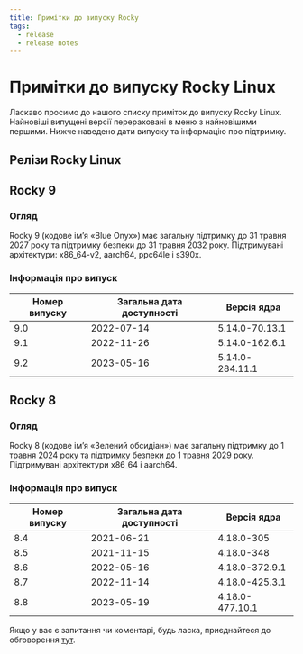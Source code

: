 ```yaml
---
title: Примітки до випуску Rocky
tags:
  - release
  - release notes
---
```


# Примітки до випуску Rocky Linux

Ласкаво просимо до нашого списку приміток до випуску Rocky Linux. Найновіші випущені версії перераховані в меню з найновішими першими. Нижче наведено дати випуску та інформацію про підтримку.

## Релізи Rocky Linux

## Rocky 9

### Огляд

Rocky 9 (кодове ім’я «Blue Onyx») має загальну підтримку до 31 травня 2027 року та підтримку безпеки до 31 травня 2032 року. Підтримувані архітектури: x86_64-v2, aarch64, ppc64le і s390x.

### Інформація про випуск

| Номер випуску | Загальна дата доступності | Версія ядра     |
| ------------- | ------------------------- | --------------- |
| 9.0           | 2022-07-14                | 5.14.0-70.13.1  |
| 9.1           | 2022-11-26                | 5.14.0-162.6.1  |
| 9.2           | 2023-05-16                | 5.14.0-284.11.1 |

## Rocky 8

### Огляд

Rocky 8 (кодове ім’я «Зелений обсидіан») має загальну підтримку до 1 травня 2024 року та підтримку безпеки до 1 травня 2029 року. Підтримувані архітектури x86_64 і aarch64.

### Інформація про випуск

| Номер випуску | Загальна дата доступності | Версія ядра     |
| ------------- | ------------------------- | --------------- |
| 8.4           | 2021-06-21                | 4.18.0-305      |
| 8.5           | 2021-11-15                | 4.18.0-348      |
| 8.6           | 2022-05-16                | 4.18.0-372.9.1  |
| 8.7           | 2022-11-14                | 4.18.0-425.3.1  |
| 8.8           | 2023-05-19                | 4.18.0-477.10.1 |

Якщо у вас є запитання чи коментарі, будь ласка, приєднайтеся до обговорення [тут](https://chat.rockylinux.org/rocky-linux/channels/documentation).
